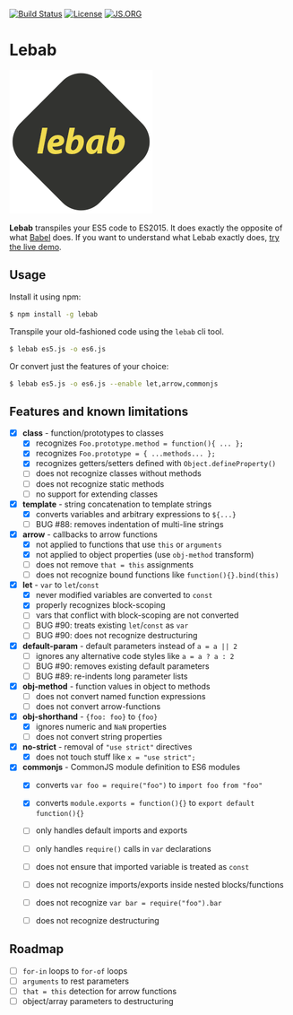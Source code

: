 [![Build Status](https://img.shields.io/travis/mohebifar/lebab.svg?style=flat-square)](http://travis-ci.org/mohebifar/lebab)
[![License](http://img.shields.io/:license-mit-brightgreen.svg?style=flat-square)](http://mohebifar.mit-license.org)
[![JS.ORG](https://img.shields.io/badge/js.org-xto6-ffb400.svg?style=flat-square)](http://js.org)

# Lebab

![Lebab](https://raw.githubusercontent.com/mohebifar/lebab-logo/master/logo.png)

**Lebab** transpiles your ES5 code to ES2015.
It does exactly the opposite of what [Babel](https://babeljs.io/) does.
If you want to understand what Lebab exactly does, [try the live demo](http://lebab.io/try-it).


## Usage

Install it using npm:

```bash
$ npm install -g lebab
```

Transpile your old-fashioned code using the `lebab` cli tool.

```bash
$ lebab es5.js -o es6.js
```

Or convert just the features of your choice:

```bash
$ lebab es5.js -o es6.js --enable let,arrow,commonjs
```


## Features and known limitations

- [x] **class** - function/prototypes to classes
    - [x] recognizes `Foo.prototype.method = function(){ ... };`
    - [x] recognizes `Foo.prototype = { ...methods... };`
    - [x] recognizes getters/setters defined with `Object.defineProperty()`
    - [ ] does not recognize classes without methods
    - [ ] does not recognize static methods
    - [ ] no support for extending classes
- [x] **template** - string concatenation to template strings
    - [x] converts variables and arbitrary expressions to `${...}`
    - [ ] BUG #88: removes indentation of multi-line strings
- [x] **arrow** - callbacks to arrow functions
    - [x] not applied to functions that use `this` or `arguments`
    - [x] not applied to object properties (use `obj-method` transform)
    - [ ] does not remove `that = this` assignments
    - [ ] does not recognize bound functions like `function(){}.bind(this)`
- [x] **let** - `var` to `let`/`const`
    - [x] never modified variables are converted to `const`
    - [x] properly recognizes block-scoping
    - [ ] vars that conflict with block-scoping are not converted
    - [ ] BUG #90: treats existing `let`/`const` as `var`
    - [ ] BUG #90: does not recognize destructuring
- [x] **default-param** - default parameters instead of `a = a || 2`
    - [ ] ignores any alternative code styles like `a = a ? a : 2`
    - [ ] BUG #90: removes existing default parameters
    - [ ] BUG #89: re-indents long parameter lists
- [x] **obj-method** - function values in object to methods
    - [ ] does not convert named function expressions
    - [ ] does not convert arrow-functions
- [x] **obj-shorthand** - `{foo: foo}` to `{foo}`
    - [x] ignores numeric and `NaN` properties
    - [ ] does not convert string properties
- [x] **no-strict** - removal of `"use strict"` directives
    - [x] does not touch stuff like `x = "use strict";`
- [x] **commonjs** - CommonJS module definition to ES6 modules
    - [x] converts `var foo = require("foo")` to `import foo from "foo"`
    - [x] converts `module.exports = function(){}` to `export default function(){}`
    - [ ] only handles default imports and exports
    - [ ] only handles `require()` calls in `var` declarations
    - [ ] does not ensure that imported variable is treated as `const`
    - [ ] does not recognize imports/exports inside nested blocks/functions
    - [ ] does not recognize `var bar = require("foo").bar`
    - [ ] does not recognize destructuring


## Roadmap

- [ ] `for-in` loops to `for-of` loops
- [ ] `arguments` to rest parameters
- [ ] `that = this` detection for arrow functions
- [ ] object/array parameters to destructuring
